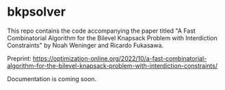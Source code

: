 # bkpsolver

This repo contains the code accompanying the paper titled "A Fast Combinatorial Algorithm for the Bilevel Knapsack Problem with Interdiction Constraints" by Noah Weninger and Ricardo Fukasawa.

Preprint: https://optimization-online.org/2022/10/a-fast-combinatorial-algorithm-for-the-bilevel-knapsack-problem-with-interdiction-constraints/

Documentation is coming soon.
